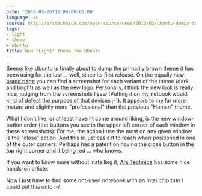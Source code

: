 ```yaml
---
date: '2010-03-06T12:00:00-00:00'
language: en
source: http://arstechnica.com/open-source/news/2010/03/ubuntu-dumps-the-brown-introduces-new-theme.ars
tags:
- light
- theme
- ubuntu
title: New "Light" theme for Ubuntu
---
```



Seems like Ubuntu is finally about to dump the primarily brown theme it has been using for the last ... well, since its first release. On the equally new <a href="https://wiki.ubuntu.com/Brand?action=recall&amp;rev=4">brand page</a>&nbsp;you can find a screenshot for each variant of the theme (dark and bright) as well as the new logo. Personally, I think the new look is really nice, judging from the screenshots I saw (Putting it on my netbook would kind of defeat the purpose of that devices ;-)). It appears to me far more mature and slightly more &quot;professional&quot; than the previous &quot;Human&quot; theme.

What I don't like, or at least haven&#39;t come around liking, is the new window-button order (the buttons you see in the upper left corner of each window in these screenshots): For me, the action I use the most on any given window is the &quot;close&quot; action. And this is just easiest to reach when positioned in one of the outer corners. Perhaps has a patent on having the close button in the top right corner and it being red ... who knows.

If you want to know more without installing it, <a href="http://arstechnica.com/open-source/reviews/2010/03/hands-on-a-close-look-at-ubuntus-new-non-brown-theme.ars">Ars Technica</a> has some nice hands-on article.&nbsp;

Now I just have to find some not-used notebook with an Intel chip that I could put this onto :-/
